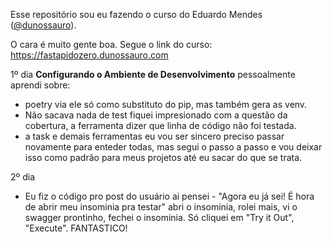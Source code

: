 Esse repositório sou eu fazendo o curso do Eduardo Mendes ([@dunossauro](https://dunossauro.com)).

O cara é muito gente boa.
Segue o link do curso:
https://fastapidozero.dunossauro.com

1º dia **Configurando o Ambiente de Desenvolvimento**
pessoalmente aprendi sobre:
 - poetry via ele só como substituto do pip, mas também gera as venv.
 - Não sacava nada de test fiquei impresionado com a questão da cobertura, a ferramenta dizer que linha de código não foi testada.
 - a task e demais ferramentas eu vou ser sincero preciso passar novamente para enteder todas, mas segui o passo a passo e vou deixar isso como padrão para meus projetos até eu sacar do que se trata.


2º dia
- Eu fiz o código pro post do usuário ai pensei - "Agora eu já sei! É hora de abrir meu insominia pra testar" abri o insominia, rolei mais, vi o swagger prontinho, fechei o insominia. Só cliquei em "Try it Out", "Execute". FANTASTICO!